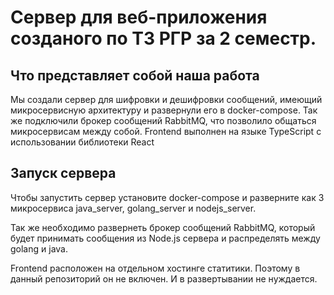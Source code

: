 # Сервер для веб-приложения созданого по ТЗ РГР за 2 семестр.

## Что представляет собой наша работа
Мы создали сервер для шифровки и дешифровки сообщений, имеющий микросервисную архитектуру и развернули его в docker-compose. Так же подключили брокер сообщений RabbitMQ, что позволило общаться микросервисам между собой. Frontend выполнен на языке TypeScript c использовании библиотеки React


## Запуск сервера

Чтобы запустить сервер установите docker-compose и разверните как 3 микросервиса java_server, golang_server и nodejs_server.

Так же необходимо развернеть брокер сообщений RabbitMQ, который будет принимать сообщения из Node.js сервера и распределять между golang и java.

Frontend расположен на отдельном хостинге статитики. Поэтому в данный репозиторий он не включен. И в развертывании не нуждается.
